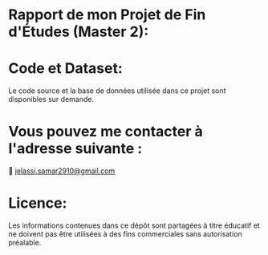 # Rapport de mon Projet de Fin d'Études (Master 2):
# Code et Dataset:
Le code source et la base de données utilisée dans ce projet sont disponibles sur demande.
# Vous pouvez me contacter à l'adresse suivante :
📧 jelassi.samar2910@gmail.com
# Licence:
Les informations contenues dans ce dépôt sont partagées à titre éducatif et ne doivent pas être utilisées à des fins commerciales sans autorisation préalable.
